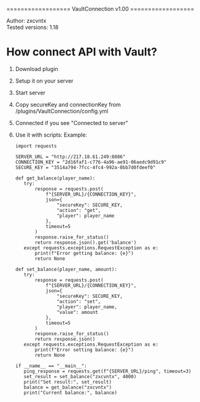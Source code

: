 ================== VaultConnection v1.00 ==================

Author: zxcvntx  
Tested versions: 1.18  

# How connect API with Vault?  
1. Download plugin
2. Setup it on your server
3. Start server
4. Copy secureKey and connectionKey
   from /plugins/VaultConnection/config.yml
5. Connected if you see "Connected to server"
6. Use it with scripts:
   Example:
   
     ```
    import requests

    SERVER_URL = "http://217.18.61.249:8086"
    CONNECTION_KEY = "2d16faf1-c776-4a96-ae91-06aedc9d91c9"
    SECURE_KEY = "3514a794-7fcc-4fc4-992a-0bb7d0fdeef0"
    
    def get_balance(player_name):
        try:
            response = requests.post(
                f"{SERVER_URL}/{CONNECTION_KEY}",
                json={
                    "secureKey": SECURE_KEY,
                    "action": "get",
                    "player": player_name
                },
                timeout=5
            )
            response.raise_for_status()
            return response.json().get('balance')
        except requests.exceptions.RequestException as e:
            print(f"Error getting balance: {e}")
            return None
    
    def set_balance(player_name, amount):
        try:
            response = requests.post(
                f"{SERVER_URL}/{CONNECTION_KEY}",
                json={
                    "secureKey": SECURE_KEY,
                    "action": "set",
                    "player": player_name,
                    "value": amount
                },
                timeout=5
            )
            response.raise_for_status()
            return response.json()
        except requests.exceptions.RequestException as e:
            print(f"Error setting balance: {e}")
            return None
        
    if __name__ == "__main__":
        ping_response = requests.get(f"{SERVER_URL}/ping", timeout=3)
        set_result = set_balance("zxcvntx", 4000)
        print("Set result:", set_result)
        balance = get_balance("zxcvntx")
        print("Current balance:", balance)
    ```
